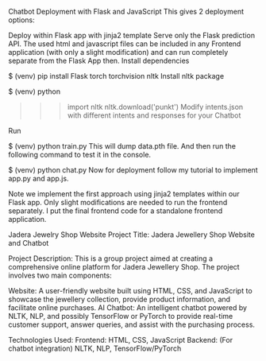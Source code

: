 Chatbot Deployment with Flask and JavaScript
This gives 2 deployment options:

Deploy within Flask app with jinja2 template
Serve only the Flask prediction API. The used html and javascript files can be included in any Frontend application (with only a slight modification) and can run completely separate from the Flask App then.
Install dependencies

$ (venv) pip install Flask torch torchvision nltk
Install nltk package

$ (venv) python
>>> import nltk
>>> nltk.download('punkt')
Modify intents.json with different intents and responses for your Chatbot

Run

$ (venv) python train.py
This will dump data.pth file. And then run the following command to test it in the console.

$ (venv) python chat.py
Now for deployment follow my tutorial to implement app.py and app.js.

Note
we implement the first approach using jinja2 templates within our Flask app. Only slight modifications are needed to run the frontend separately. I put the final frontend code for a standalone frontend application.

Jadera Jewelry Shop Website Project Title: Jadera Jewellery Shop Website and Chatbot

Project Description: This is a group project aimed at creating a comprehensive online platform for Jadera Jewellery Shop. The project involves two main components:

Website: A user-friendly website built using HTML, CSS, and JavaScript to showcase the jewellery collection, provide product information, and facilitate online purchases. AI Chatbot: An intelligent chatbot powered by NLTK, NLP, and possibly TensorFlow or PyTorch to provide real-time customer support, answer queries, and assist with the purchasing process.

Technologies Used: Frontend: HTML, CSS, JavaScript Backend: (For chatbot integration) NLTK, NLP, TensorFlow/PyTorch
